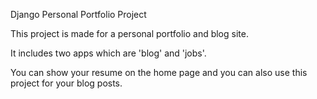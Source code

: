 Django Personal Portfolio Project

This project is made for a personal portfolio and blog site. 

It includes two apps which are 'blog' and 'jobs'.

You can show your resume on the home page and you can also use this project for your blog posts.